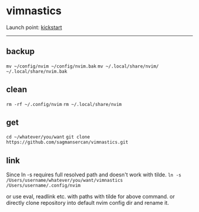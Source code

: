# vimnastics

Launch point: [kickstart](https://github.com/nvim-lua/kickstart.nvim)

---

## backup

`mv ~/config/nvim ~/config/nvim.bak`
`mv ~/.local/share/nvim/ ~/.local/share/nvim.bak`

## clean

`rm -rf ~/.config/nvim`
`rm ~/.local/share/nvim`

## get

`cd ~/whatever/you/want`
`git clone https://github.com/sagmansercan/vimnastics.git`

## link

Since ln -s requires full resolved path and doesn't work with tilde.
`ln -s /Users/username/whatever/you/want/vimnastics /Users/username/.config/nvim`

or use eval, readlink etc. with paths with tilde for above command.
or directly clone repository into default nvim config dir and rename it.
